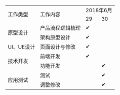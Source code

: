 <head>
<meta http-equiv="Content-Type" content="text/html; charset=UTF-8">
</head>
<body>
	<table>
		<tr>
			<td rowspan=2>工作类型</td>
			<td rowspan=2>工作内容</td>
			<td colspan=2>2018年6月</td>
		</tr>
		<tr>
			<td>29</td>
			<td>30</td>
		</tr>
		<tr>
			<td rowspan=2>原型设计</td>
			<td>产品流程逻辑梳理</td>
			<td>✔</td>
			<td></td>
		</tr>
		<tr>
			<td>架构原型设计</td>
			<td>✔</td>
			<td></td>
		</tr>
		<tr>
			<td>UI、UE设计</td>
			<td>页面设计与修改</td>
			<td>✔</td>
			<td></td>
		</tr>
		<tr>
			<td rowspan=2>技术开发</td>
			<td>前端开发</td>
			<td>✔</td>
			<td></td>
		</tr>
		<tr>
			<td>功能开发</td>
			<td></td>
			<td>✔</td>
		</tr>
		<tr>
			<td rowspan=2>应用测试</td>
			<td>测试</td>
			<td></td>
			<td>✔</td>
		</tr>
		<tr>
			<td>调整修改</td>
			<td></td>
			<td>✔</td>
		</tr>
	</table>
</body>
</html>
